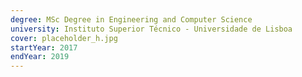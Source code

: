 ```yaml
---
degree: MSc Degree in Engineering and Computer Science 
university: Instituto Superior Técnico - Universidade de Lisboa
cover: placeholder_h.jpg
startYear: 2017
endYear: 2019
---
```

